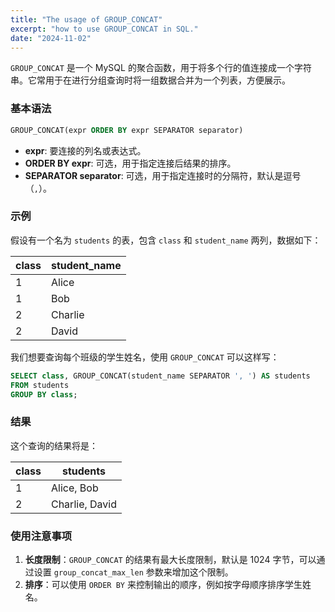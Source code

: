 ```yaml
---
title: "The usage of GROUP_CONCAT"
excerpt: "how to use GROUP_CONCAT in SQL."
date: "2024-11-02"
---
```


`GROUP_CONCAT` 是一个 MySQL 的聚合函数，用于将多个行的值连接成一个字符串。它常用于在进行分组查询时将一组数据合并为一个列表，方便展示。

### 基本语法

```sql
GROUP_CONCAT(expr ORDER BY expr SEPARATOR separator)

```

- **expr**: 要连接的列名或表达式。
- **ORDER BY expr**: 可选，用于指定连接后结果的排序。
- **SEPARATOR separator**: 可选，用于指定连接时的分隔符，默认是逗号（`,`）。

### 示例

假设有一个名为 `students` 的表，包含 `class` 和 `student_name` 两列，数据如下：

| class | student_name |
| --- | --- |
| 1 | Alice |
| 1 | Bob |
| 2 | Charlie |
| 2 | David |

我们想要查询每个班级的学生姓名，使用 `GROUP_CONCAT` 可以这样写：

```sql
SELECT class, GROUP_CONCAT(student_name SEPARATOR ', ') AS students
FROM students
GROUP BY class;

```

### 结果

这个查询的结果将是：

| class | students |
| --- | --- |
| 1 | Alice, Bob |
| 2 | Charlie, David |

### 使用注意事项

1. **长度限制**：`GROUP_CONCAT` 的结果有最大长度限制，默认是 1024 字节，可以通过设置 `group_concat_max_len` 参数来增加这个限制。
2. **排序**：可以使用 `ORDER BY` 来控制输出的顺序，例如按字母顺序排序学生姓名。
